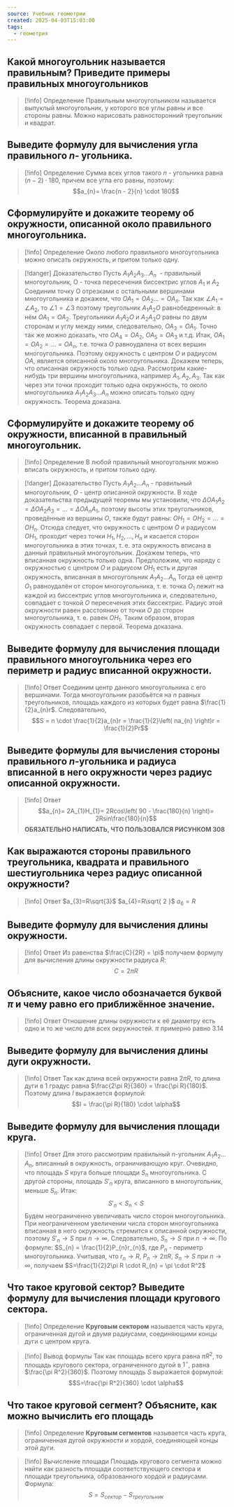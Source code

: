 ```yaml
---
source: Учебник геометрии
created: 2025-04-03T15:03:00
tags:
  - геометрия
---
```

## Какой многоугольник называется правильным? Приведите примеры правильных многоугольников

> [!info] Определение
> Правильным многоугольником называется выпуклый многоугольник, у которого все углы равны и все стороны равны. Можно нарисовать равносторонний треугольник и квадрат.
> 

## Выведите формулу для вычисления угла правильного $n$- угольника. 

> [!info] Определение
> Сумма всех углов такого $n$ - угольника равна $\left( n - 2 \right)\cdot 180$, причем все угла его равны, поэтому:
> $$a_{n}= \frac{n - 2}{n} \cdot 180$$

## Сформулируйте и докажите теорему об окружности, описанной около правильного многоугольника.

> [!info] Определение
>  Около любого правильного многоугольника можно описать окружность, и притом только одну.

> [!danger] Доказательство
> Пусть $A_{1}A_{2}A_{3}...A_{n}$  - правильный многоугольник, О - точка пересечения биссектрис углов $A_{1}$ и $A_{2}$
> Соединим точку О отрезками с остальными вершинами многоугольника и докажем, что $OA_{1}= OA_{2}...=OA_{n}$. Так как $\angle A_{1}=\angle A_{2}$, то $\angle 1=\angle 3$
> поэтому треугольник $A_{1}A_{2}O$ равнобедренный: в нём $OA_{1}=OA_{2}$. Треугольники $A_{1}A_{2}O$ и $A_{2}A_{3}O$ равны по двум сторонам и углу между ними, следовательно, $OA_{3} =OA_{1}$. Точно так же можно доказать, что $OA_{4}=OA_{2}$, $OA_{5}=OA_{3}$ и т.д.
> Итак, $OA_{1}=OA_{2}=...=OA_{n}$, т.е. точка $О$ равноудалена от всех вершин многоугольника. Поэтому окружность с центром $О$ и радиусом $ОА$, является описанной около многоугольника.
> Докажем теперь, что описанная окружность только одна. Рассмотрим какие-нибудь три вершины многоугольника, например $A_{1},A_{2},A_{3}$. Так как через эти точки проходит только одна окружность, то около многоугольника $A_{1}A_{2}A_{3}\dots A_{n}$ можно описать только одну окружность. Теорема доказана.

## Сформулируйте и докажите теорему об окружности, вписанной в правильный многоугольник.

> [!info] Определение
> B любой правильный многоугольник можно вписать окружность, и притом только одну.

> [!danger] Доказательство
> Пусть $A_{1}A_{2}...A_{n}$ - правильный многоугольник, $О$ - центр описанной окружности. В ходе доказательства предыдущей теоремы мы установили, что $\Delta OA_{1}A_{2} =\Delta OA_{2}A_{3} = ...=\Delta OA_{n}A_{1}$, поэтому высоты этих треугольников, проведённые из вершины $О$, также будут равны: $OH_{1}=OH_{2}=...= OH_{n}$. Отсюда следует, что окружность с центром $О$ и радиусом $ОН_{1}$, проходит через точки $H_{1},H_{2}, ..., H_{n}$ и касается сторон многоугольника в этих точках, т. е. эта окружность вписана в данный правильный многоугольник.
> Докажем теперь, что вписанная окружность только одна.
> Предположим, что наряду с окружностью с центром $О$ и радиусом $ОН_{1}$ есть и другая окружность, вписанная в многоугольник $A_{1}A_{2}...A_{n}$ Тогда её центр $О_{1}$ равноудалён от сторон многоугольника, т. е. точка $О_{1}$ лежит на каждой из биссектрис углов многоугольника и, следовательно, совпадает с точкой $О$ пересечения этих биссектрис. Радиус этой окружности равен расстоянию от точки $O$ до сторон многоугольника, т. е. равен $ОН_{1}$. Таким образом, вторая окружность совпадает с первой. Теорема доказана.

## Выведите формулу для вычисления площади правильного многоугольника через его периметр и радиус вписанной окружности.

> [!info] Ответ
> Соединим центр данного многоугольника с его вершинами. Тогда многоугольник разобьётся на $n$ равных треугольников, площадь каждого из которых будет равна $\frac{1}{2}a_{n}r$. Следовательно, $$S = n \cdot \frac{1}{2}a_{n}r = \frac{1}{2}\left( na_{n} \right)r = \frac{1}{2}Pr$$

## Выведите формулы для вычисления стороны правильного $n$-угольника и радиуса вписанной в него окружности через радиус описанной окружности.

> [!info] Ответ
> $$a_{n}= 2A_{1}H_{1}= 2Rcos\left( 90 - \frac{180}{n} \right)= 2Rsin\frac{180}{n}$$
> **ОБЯЗАТЕЛЬНО НАПИСАТЬ, ЧТО ПОЛЬЗОВАЛСЯ РИСУНКОМ 308**

## Как выражаются стороны правильного треугольника, квадрата и правильного шестиугольника через радиус описанной окружности?

>[!info] Ответ
>$a_{3}=R\sqrt{3}$
>$a_{4}=R\sqrt{ 2 }$
>$a_{6}=R$

## Выведите формулу для вычисления длины окружности.

>[!info] Ответ
> Из равенства $\frac{C}{2R} = \pi$ получаем формулу для вычисления длины окружности радиуса $R$:
> $$C=2\pi R$$

## Объясните, какое число обозначается буквой $\pi$ и чему равно его приближённое значение.

>[!info] Ответ
>Отношение длины окружности к её диаметру есть одно и то же число для всех окружностей. $\pi$ примерно равно 3.14

## Выведите формулу для вычисления длины дуги окружности.

>[!info] Ответ
>Так как длина всей окружности равна $2\pi R$, то длина дуги в 1 градус равна $\frac{2\pi R}{360} = \frac{\pi R}{180}$. Поэтому длина $l$ выражается формулой: $$l = \frac{\pi R}{180} \cdot \alpha$$

## Выведите формулу для вычисления площади круга.
>[!info] Ответ
>Для этого рассмотрим правильный $n$-угольник $A_{1}A_{2}\dots A_{n}$, вписанный в окружность, ограничивающую круг. Очевидно, что площадь $S$ круга больше площади $S_{n}$ многоугольника. С другой стороны, площадь $S'_{n}$ круга, вписанного в многоугольник, меньше $S_{n}$. Итак:
>$$S'_{n} < S_{n} < S$$
>Будем неограниченно увеличивать число сторон многоугольника. При неограниченном увеличении числа сторон многоугольника вписанная в него окружность стремится к описанной окружности, поэтому $S'_{n} \rightarrow S$ при $n \rightarrow \infty$. Следовательно, $S_{n} \rightarrow S$ при $n \rightarrow \infty$.
>По формуле: $S_{n} = \frac{1}{2}P_{n}r_{n}$, где $P_{n}$ - периметр многоугольника. Учитывая, что $r_{n} \rightarrow R$, $P_{n} \rightarrow 2\pi R$, $S_{n} \rightarrow S$ при $n \rightarrow \infty$, получаем $S=\frac{1}{2}2\pi R \cdot R_{n} = \pi \cdot R^2$

## Что такое круговой сектор? Выведите формулу для вычисления площади кругового сектора.
>[!info] Определение
>**Круговым сектором** называется часть круга, ограниченная дугой и двумя радиусами, соединяющими концы дуги с центром круга.

>[!info] Вывод формулы
>Так как площадь всего круга равна $\pi R^2$, то площадь кругового сектора, ограниченного дугой в $1^\circ$, равна $\frac{\pi R^2}{360}$. Поэтому площадь $S$ выражается формулой: $$S=\frac{\pi R^2}{360} \cdot \alpha$$

## Что такое круговой сегмент? Объясните, как можно вычислить его площадь
>[!info] Определение
>**Круговым сегментов** называется часть круга, ограниченная дугой окружности и хордой, соединяющей концы этой дуги.

>[!info] Вычисление площади
>Площадь кругового сегмента можно найти как разность площади соответствующего сектора и площади треугольника, образованного хордой и радиусами. Формула: $$S = S_{сектор} - S_{треугольник}$$

